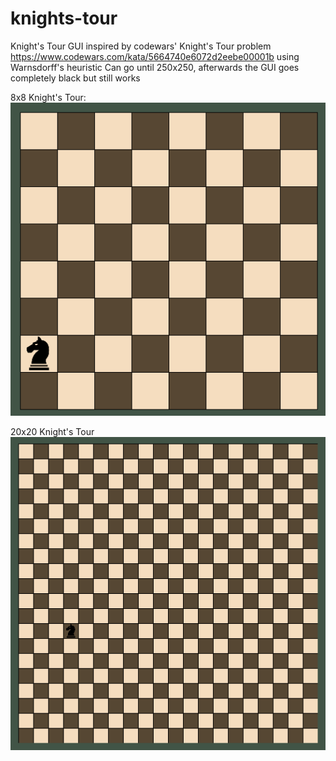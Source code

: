 # knights-tour
Knight's Tour GUI inspired by codewars' Knight's Tour problem https://www.codewars.com/kata/5664740e6072d2eebe00001b using Warnsdorff's heuristic
Can go until 250x250, afterwards the GUI goes completely black but still works

8x8 Knight's Tour:
![8x8](https://github.com/tenick/knights-tour/blob/master/8x8.gif)

20x20 Knight's Tour
![20x20](https://github.com/tenick/knights-tour/blob/master/20x20.gif)
